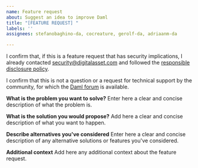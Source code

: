 ```yaml
---
name: Feature request
about: Suggest an idea to improve Daml
title: "[FEATURE REQUEST] "
labels: ''
assignees: stefanobaghino-da, cocreature, gerolf-da, adriaanm-da

---
```


I confirm that, if this is a feature request that has security implications, I already contacted security@digitalasset.com and followed the [responsible disclosure policy](https://digitalasset.com/security/).

I confirm that this is not a question or a request for technical support by the community, for which the [Daml forum](https://discuss.daml.com/) is available.

**What is the problem you want to solve?**
Enter here a clear and concise description of what the problem is.

**What is the solution you would propose?**
Add here a clear and concise description of what you want to happen.

**Describe alternatives you've considered**
Enter here a clear and concise description of any alternative solutions or features you've considered.

**Additional context**
Add here any additional context about the feature request.
